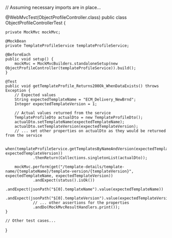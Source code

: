 // Assuming necessary imports are in place...

@WebMvcTest(ObjectProfileController.class)
public class ObjectProfileControllerTest {

    private MockMvc mockMvc;

    @MockBean
    private TemplateProfileService templateProfileService;

    @BeforeEach
    public void setup() {
        mockMvc = MockMvcBuilders.standaloneSetup(new ObjectProfileController(templateProfileService)).build();
    }

    @Test
    public void getTemplateProfile_Returns200Ok_WhenDataExists() throws Exception {
        // Expected values
        String expectedTemplateName = "ECM_Delivery_NewBrnd";
        Integer expectedTemplateVersion = 1;

        // Actual values returned from the service
        TemplateProfileDto actualDto = new TemplateProfileDto();
        actualDto.setTemplateName(expectedTemplateName);
        actualDto.setTemplateVersion(expectedTemplateVersion);
        // ... set other properties on actualDto as they would be returned from the service

        when(templateProfileService.getTemplatesByNameAndVersion(expectedTemplateName, expectedTemplateVersion))
                .thenReturn(Collections.singletonList(actualDto));

        mockMvc.perform(get("/template-details/template-name/{templateName}/template-version/{templateVersion}", expectedTemplateName, expectedTemplateVersion))
                .andExpect(status().isOk())
                .andExpect(jsonPath("$[0].templateName").value(expectedTemplateName))
                .andExpect(jsonPath("$[0].templateVersion").value(expectedTemplateVersion))
                // ... other assertions for the properties
                .andDo(MockMvcResultHandlers.print());
    }

    // Other test cases...
}
